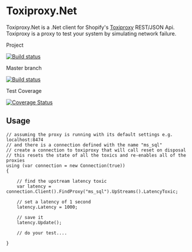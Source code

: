Toxiproxy.Net
=============

Toxiproxy.Net is a .Net client for Shopify's [Toxiproxy](https://github.com/shopify/toxiproxy) REST/JSON Api. Toxiproxy is a proxy to test your system by simulating network failure.


Project

[![Build status](https://ci.appveyor.com/api/projects/status/82gfuh999hq15sgo?svg=true)](https://ci.appveyor.com/project/mdevilliers/toxiproxy-net)

Master branch

[![Build status](https://ci.appveyor.com/api/projects/status/82gfuh999hq15sgo/branch/master?svg=true)](https://ci.appveyor.com/project/mdevilliers/toxiproxy-net/branch/master)

Test Coverage

[![Coverage Status](https://coveralls.io/repos/mdevilliers/Toxiproxy.Net/badge.svg?branch=master)](https://coveralls.io/r/mdevilliers/Toxiproxy.Net?branch=master)


Usage
-----


```
// assuming the proxy is running with its default settings e.g. localhost:8474
// and there is a connection defined with the name "ms_sql"
// create a connection to toxiproxy that will call reset on disposal
// this resets the state of all the toxics and re-enables all of the proxies
using (var connection = new Connection(true))
{

    // find the upstream latency toxic
    var latency = connection.Client().FindProxy("ms_sql").UpStreams().LatencyToxic;

    // set a latency of 1 second 
    latency.Latency = 1000;

    // save it
    latency.Update();

    // do your test....

} 

```
